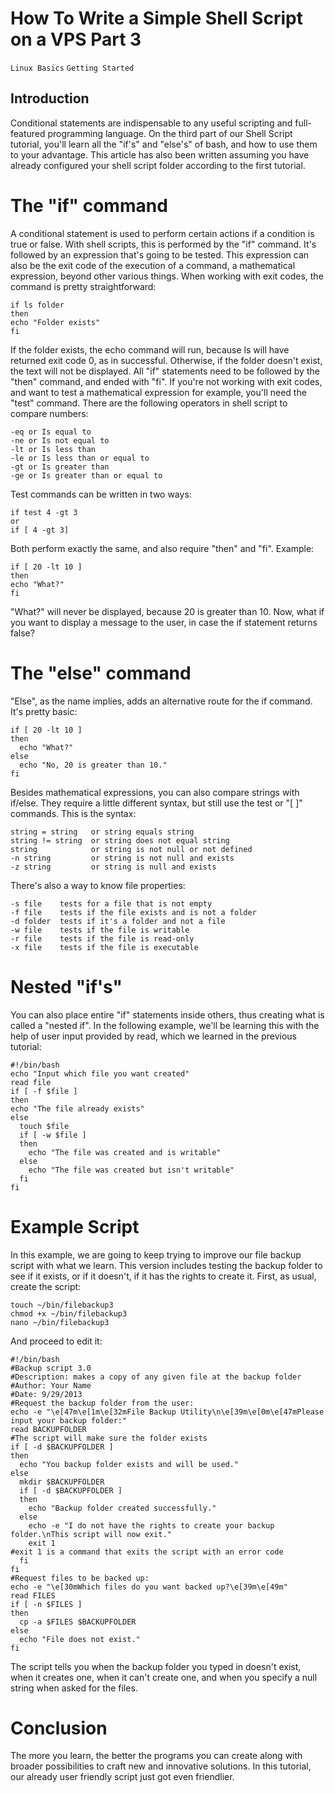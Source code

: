 # How To Write a Simple Shell Script on a VPS  Part 3 

```Linux Basics``` ```Getting Started```

## Introduction


Conditional statements are indispensable to any useful scripting and full-featured programming language. On the third part of our Shell Script tutorial, you'll learn all the "if's" and "else's" of bash, and how to use them to your advantage. This article has also been written assuming you have already configured your shell script folder according to the first tutorial.


# The "if" command


A conditional statement is used to perform certain actions if a condition is true or false. With shell scripts, this is performed by the "if" command. It's followed by an expression that's going to be tested. This expression can also be the exit code of the execution of a command, a mathematical expression, beyond other various things. When working with exit codes, the command is pretty straightforward:


```
if ls folder
then
echo "Folder exists"
fi
```


If the folder exists, the echo command will run, because ls will have returned exit code 0, as in successful. Otherwise, if the folder doesn't exist, the text will not be displayed. All "if" statements need to be followed by the "then" command, and ended with "fi". If you're not working with exit codes, and want to test a mathematical expression for example, you'll need the "test" command. There are the following operators in shell script to compare numbers:


```
-eq or Is equal to
-ne or Is not equal to
-lt or Is less than
-le or Is less than or equal to
-gt or Is greater than
-ge or Is greater than or equal to
```


Test commands can be written in two ways:


```
if test 4 -gt 3
or
if [ 4 -gt 3]
```


Both perform exactly the same, and also require "then" and "fi". Example:


```
if [ 20 -lt 10 ]
then
echo "What?"
fi
```


"What?" will never be displayed, because 20 is greater than 10. Now, what if you want to display a message to the user, in case the if statement returns false?


# The "else" command


"Else", as the name implies, adds an alternative route for the if command. It's pretty basic:


```
if [ 20 -lt 10 ]
then
  echo "What?"
else
  echo "No, 20 is greater than 10."
fi
```


Besides mathematical expressions, you can also compare strings with if/else. They require a little different syntax, but still use the test or "[ ]" commands. This is the syntax:


```
string = string   or string equals string
string != string  or string does not equal string
string            or string is not null or not defined
-n string         or string is not null and exists
-z string         or string is null and exists
```


There's also a way to know file properties:


```
-s file    tests for a file that is not empty
-f file    tests if the file exists and is not a folder
-d folder  tests if it's a folder and not a file
-w file    tests if the file is writable
-r file    tests if the file is read-only
-x file    tests if the file is executable
```


# Nested "if's"


You can also place entire "if" statements inside others, thus creating what is called a "nested if". In the following example, we'll be learning this with the help of user input provided by read, which we learned in the previous tutorial:


```
#!/bin/bash
echo "Input which file you want created"
read file
if [ -f $file ]
then
echo "The file already exists"
else
  touch $file
  if [ -w $file ]
  then
    echo "The file was created and is writable"
  else
    echo "The file was created but isn't writable"
  fi
fi
```


# Example Script


In this example, we are going to keep trying to improve our file backup script with what we learn. This version includes testing the backup folder to see if it exists, or if it doesn't, if it has the rights to create it. First, as usual, create the script:


```
touch ~/bin/filebackup3
chmod +x ~/bin/filebackup3
nano ~/bin/filebackup3
```


And proceed to edit it:


```
#!/bin/bash
#Backup script 3.0
#Description: makes a copy of any given file at the backup folder
#Author: Your Name
#Date: 9/29/2013
#Request the backup folder from the user:
echo -e "\e[47m\e[1m\e[32mFile Backup Utility\n\e[39m\e[0m\e[47mPlease input your backup folder:"
read BACKUPFOLDER
#The script will make sure the folder exists
if [ -d $BACKUPFOLDER ]
then
  echo "You backup folder exists and will be used."
else
  mkdir $BACKUPFOLDER
  if [ -d $BACKUPFOLDER ]
  then
    echo "Backup folder created successfully."
  else
    echo -e "I do not have the rights to create your backup folder.\nThis script will now exit."
    exit 1
#exit 1 is a command that exits the script with an error code
  fi
fi
#Request files to be backed up:
echo -e "\e[30mWhich files do you want backed up?\e[39m\e[49m"
read FILES
if [ -n $FILES ]
then
  cp -a $FILES $BACKUPFOLDER
else
  echo "File does not exist."
fi
```


The script tells you when the backup folder you typed in doesn't exist, when it creates one, when it can't create one, and when you specify a null string when asked for the files.


# Conclusion


The more you learn, the better the programs you can create along with broader possibilities to craft new and innovative solutions. In this tutorial, our already user friendly script just got even friendlier.


